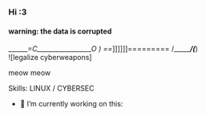 ### Hi :3 

#### warning: the data is corrupted
  _______=C_________________O
 )          ==_]]]]]]=========
/________/(___)    
![legalize cyberweapons]

meow meow

Skills: LINUX / CYBERSEC 

- 👾 I’m currently working on this:


<!---
Laika666/Laika666 is a ✨ special ✨ repository because its `README.md` (this file) appears on your GitHub profile.
You can click the Preview link to take a look at your changes.
--->
